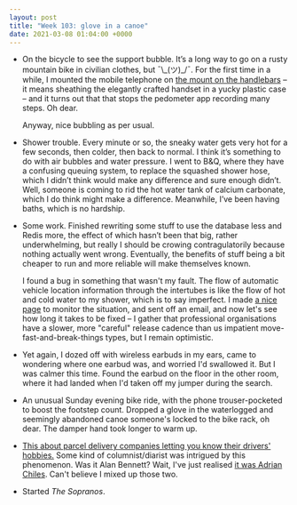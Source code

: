 ```yaml
---
layout: post
title: "Week 103: glove in a canoe"
date: 2021-03-08 01:04:00 +0000
---
```


- On the bicycle to see the support bubble.
  It’s a long way to go on a rusty mountain bike in civilian clothes, but ¯\\\_(ツ)\_/¯.
  For the first time in a while, I mounted the mobile telephone on [the mount on the handlebars](https://www.amazon.co.uk/Quad-Lock-Front-Bike-Mount/dp/B0881N14PH?&tag=joshgood-21) – it means sheathing the elegantly crafted handset in a yucky plastic case – and it turns out that that stops the pedometer app recording many steps. Oh dear.

  Anyway, nice bubbling as per usual.

-  Shower trouble. Every minute or so, the sneaky water gets very hot for a few seconds, then colder, then back to normal.
   I think it’s something to do with air bubbles and water pressure.
   I went to B&Q, where they have a confusing queuing system, to replace the squashed shower hose, which I didn’t think would make any difference and sure enough didn’t. Well, someone is coming to rid the hot water tank of calcium carbonate, which I do think might make a difference. Meanwhile, I’ve been having baths, which is no hardship.

-  Some work. Finished rewriting some stuff to use the database less and Redis more, the effect of which hasn’t been that big, rather underwhelming, but really I should be crowing contragulatorily because nothing actually went wrong.
Eventually, the benefits of stuff being a bit cheaper to run and more reliable will make themselves known.

   I found a bug in something that wasn't my fault.
   The flow of automatic vehicle location information through the intertubes is like the flow of hot and cold water to my shower, which is to say imperfect.
   I made [a nice page](https://bustimes.org/status) to monitor the situation, and sent off an email, and now let's see how long it takes to be fixed – I gather that professional organisations have a slower, more "careful" release cadence than us impatient move-fast-and-break-things types, but I remain optimistic.


- Yet again, I dozed off with wireless earbuds in my ears, came to wondering where one earbud was, and worried I'd swallowed it.
  But I was calmer this time. Found the earbud on the floor in the other room, where it had landed when I'd taken off my jumper during the search.

- An unusual Sunday evening bike ride, with the phone trouser-pocketed to boost the footstep count.
  Dropped a glove in the waterlogged and seemingly abandoned canoe someone's locked to the bike rack, oh dear. The damper hand took longer to warm up.

- [This about parcel delivery companies letting you know their drivers' hobbies.](https://shkspr.mobi/blog/2021/03/do-you-want-to-be-friends-with-your-courier/) Some kind of columnist/diarist was intrigued by this phenomenon. Was it Alan Bennett? Wait, I've just realised [it was Adrian Chiles](https://www.theguardian.com/technology/commentisfree/2020/sep/09/businesses-getting-chummy-amazon-driver). Can't believe I mixed up those two.

- Started <cite>The Sopranos</cite>.
